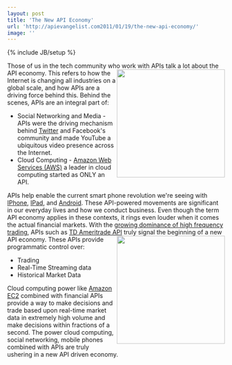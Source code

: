 ```yaml
---
layout: post
title: 'The New API Economy'
url: 'http://apievangelist.com2011/01/19/the-new-api-economy/'
image: ''
---
```

{% include JB/setup %}
Those of us in the tech community who work with APIs talk a lot about the API economy. <img src="http://kinlane-productions.s3.amazonaws.com/financial/stock-market-display.jpg"  width="250" align="right" /> This refers to how the Internet is changing all industries on a global scale, and how APIs are a driving force behind this.
Behind the scenes, APIs are an integral part of:
<ul >
     <li>Social Networking and Media - APIs were the driving mechanism behind <a href="http://www.kinlane.com/category/twitter/">Twitter</a> and Facebook's community and made YouTube a ubiquitous video presence across the Internet.
     </li>
     <li>Cloud Computing - <a href="http://www.kinlane.com/category/amazon/amazon-web-services/">Amazon Web Services (AWS)</a> a leader in cloud computing started as ONLY an API.
     </li>
</ul>APIs help enable the current smart phone revolution we're seeing with <a href="http://www.kinlane.com/category/mobile/iphone/">IPhone</a>, <a href="http://www.kinlane.com/category/mobile/ipad/">IPad</a>, and <a href="http://www.kinlane.com/category/mobile/android/">Android</a>.
These API-powered movements are significant in our everyday lives and how we conduct business. Even though the term API economy applies in these contexts, it rings even louder when it comes the actual financial markets.
With the <a href="http://www.time.com/time/business/article/0,8599,1914724,00.html" target="_blank">growing dominance of high frequency trading</a>, APIs such as <a href="http://www.tdameritrade.com/tradingtools/partnertools/api_dev.html" target="_blank">TD Ameritrade API</a> truly signal the beginning of a new API economy. <img src="http://kinlane-productions.s3.amazonaws.com/financial/td-ameritrade-logo.jpg"  width="250" align="right" /> These APIs provide programmatic control over:
<ul >
     <li>Trading
     </li>
     <li>Real-Time Streaming data
     </li>
     <li>Historical Market Data
     </li>
</ul>Cloud computing power like <a href="http://www.kinlane.com/category/amazon/amazon-ec2/">Amazon EC2</a> combined with financial APIs provide a way to make decisions and trade based upon real-time market data in extremely high volume and make decisions within fractions of a second.
The power cloud computing, social networking, mobile phones combined with APIs are truly ushering in a new API driven economy.
